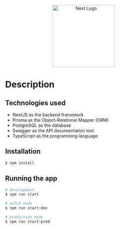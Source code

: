<p align="center">
  <a href="http://nestjs.com/" target="blank"><img src="https://nestjs.com/img/logo-small.svg" width="200" alt="Nest Logo" /></a>
</p>

# Description

## Technologies used

- NestJS as the backend framework
- Prisma as the Object-Relational Mapper (ORM)
- PostgreSQL as the database
- Swagger as the API documentation tool
- TypeScript as the programming language

## Installation

```bash
$ npm install
```

## Running the app

```bash
# development
$ npm run start

# watch mode
$ npm run start:dev

# production mode
$ npm run start:prod
```
